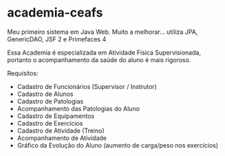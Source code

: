 academia-ceafs
==============

Meu primeiro sistema em Java Web. Muito a melhorar... utiliza JPA, GenericDAO, JSF 2 e Primefaces 4

Essa Academia é especializada em Atividade Física Supervisionada, portanto o acompanhamento da saúde do aluno é mais rigoroso.

Requisitos:

- Cadastro de Funcionários (Supervisor / Instrutor)
- Cadastro de Alunos
- Cadastro de Patologias
- Acompanhamento das Patologias do Aluno
- Cadastro de Equipamentos
- Cadastro de Exercícios
- Cadastro de Atividade (Treino)
- Acompanhamento de Atividade
- Gráfico da Evolução do Aluno (aumento de carga/peso nos exercícios)

